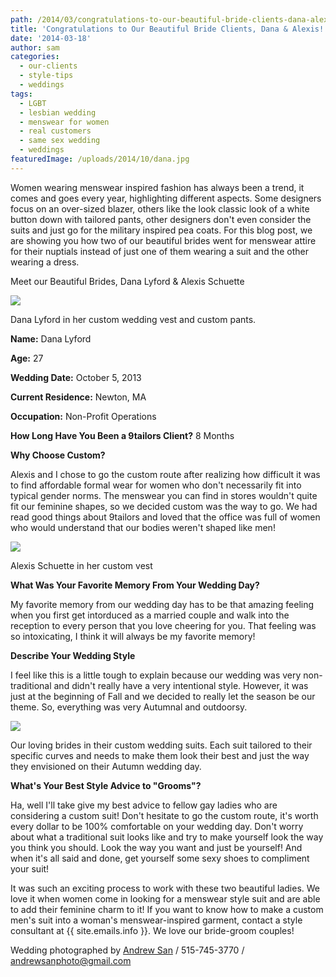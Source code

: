 ```yaml
---
path: /2014/03/congratulations-to-our-beautiful-bride-clients-dana-alexis/
title: 'Congratulations to Our Beautiful Bride Clients, Dana & Alexis!'
date: '2014-03-18'
author: sam
categories:
  - our-clients
  - style-tips
  - weddings
tags:
  - LGBT
  - lesbian wedding
  - menswear for women
  - real customers
  - same sex wedding
  - weddings
featuredImage: /uploads/2014/10/dana.jpg
---
```

Women wearing menswear inspired fashion has always been a trend, it comes and goes every year, highlighting different aspects. Some designers focus on an over-sized blazer, others like the look classic look of a white button down with tailored pants, other designers don't even consider the suits and just go for the military inspired pea coats. For this blog post, we are showing you how two of our beautiful brides went for menswear attire for their nuptials instead of just one of them wearing a suit and the other wearing a dress.

Meet our Beautiful Brides, Dana Lyford & Alexis Schuette

[![](http://3.bp.blogspot.com/-5V62HdYlCCc/Uyha2XDKetI/AAAAAAAABis/4Nk67FfXbJQ/s1600/11427976204_51737bdffb_k.jpg)](http://3.bp.blogspot.com/-5V62HdYlCCc/Uyha2XDKetI/AAAAAAAABis/4Nk67FfXbJQ/s1600/11427976204_51737bdffb_k.jpg)

Dana Lyford in her custom wedding vest and custom pants.

**Name:** Dana Lyford

**Age:** 27

**Wedding Date:** October 5, 2013

**Current Residence:** Newton, MA

**Occupation:** Non-Profit Operations

**How Long Have You Been a 9tailors Client?** 8 Months

**Why Choose Custom?**

Alexis and I chose to go the custom route after realizing how difficult it was to find affordable formal wear for women who don't necessarily fit into typical gender norms. The menswear you can find in stores wouldn't quite fit our feminine shapes, so we decided custom was the way to go. We had read good things about 9tailors and loved that the office was full of women who would understand that our bodies weren't shaped like men!

[![](http://1.bp.blogspot.com/-ecn8YcaSiUw/Uyha2upKq_I/AAAAAAAABiw/mkwSuCwPKQE/s1600/11428004985_9d94970831_k.jpg)](http://1.bp.blogspot.com/-ecn8YcaSiUw/Uyha2upKq_I/AAAAAAAABiw/mkwSuCwPKQE/s1600/11428004985_9d94970831_k.jpg)

Alexis Schuette in her custom vest

**What Was Your Favorite Memory From Your Wedding Day?**

My favorite memory from our wedding day has to be that amazing feeling when you first get intorduced as a married couple and walk into the reception to every person that you love cheering for you. That feeling was so intoxicating, I think it will always be my favorite memory!

**Describe Your Wedding Style**

I feel like this is a little tough to explain because our wedding was very non-traditional and didn't really have a very intentional style. However, it was just at the beginning of Fall and we decided to really let the season be our theme. So, everything was very Autumnal and outdoorsy.

[![](http://2.bp.blogspot.com/-6rzhX8ilDi0/Uyha4G5jY_I/AAAAAAAABi4/1y_JB2cuaMk/s1600/11429856265_7214da114b_k.jpg)](http://2.bp.blogspot.com/-6rzhX8ilDi0/Uyha4G5jY_I/AAAAAAAABi4/1y_JB2cuaMk/s1600/11429856265_7214da114b_k.jpg)

Our loving brides in their custom wedding suits. Each suit tailored to their specific curves and needs to make them look their best and just the way they envisioned on their Autumn wedding day.

**What's Your Best Style Advice to "Grooms"?**

Ha, well I'll take give my best advice to fellow gay ladies who are considering a custom suit! Don't hesitate to go the custom route, it's worth every dollar to be 100% comfortable on your wedding day. Don't worry about what a traditional suit looks like and try to make yourself look the way you think you should. Look the way you want and just be yourself! And when it's all said and done, get yourself some sexy shoes to compliment your suit!

It was such an exciting process to work with these two beautiful ladies. We love it when women come in looking for a menswear style suit and are able to add their feminine charm to it! If you want to know how to make a custom men's suit into a woman's menswear-inspired garment, contact a style consultant at {{ site.emails.info }}. We love our bride-groom couples!

Wedding photographed by [Andrew San](https://www.facebook.com/andrewsanphotography) / 515-745-3770 / andrewsanphoto@gmail.com